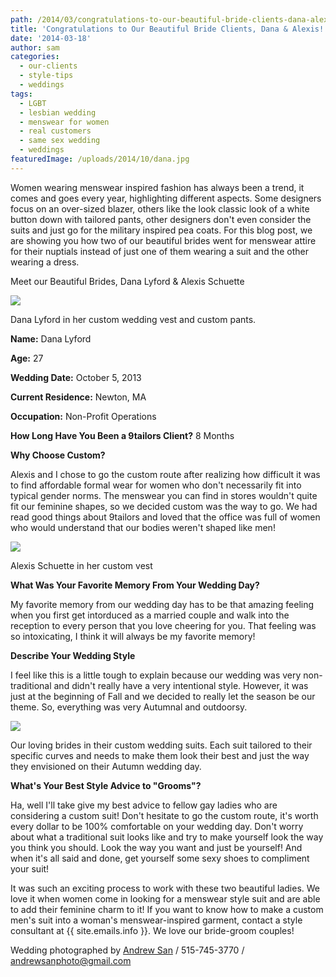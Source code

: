 ```yaml
---
path: /2014/03/congratulations-to-our-beautiful-bride-clients-dana-alexis/
title: 'Congratulations to Our Beautiful Bride Clients, Dana & Alexis!'
date: '2014-03-18'
author: sam
categories:
  - our-clients
  - style-tips
  - weddings
tags:
  - LGBT
  - lesbian wedding
  - menswear for women
  - real customers
  - same sex wedding
  - weddings
featuredImage: /uploads/2014/10/dana.jpg
---
```

Women wearing menswear inspired fashion has always been a trend, it comes and goes every year, highlighting different aspects. Some designers focus on an over-sized blazer, others like the look classic look of a white button down with tailored pants, other designers don't even consider the suits and just go for the military inspired pea coats. For this blog post, we are showing you how two of our beautiful brides went for menswear attire for their nuptials instead of just one of them wearing a suit and the other wearing a dress.

Meet our Beautiful Brides, Dana Lyford & Alexis Schuette

[![](http://3.bp.blogspot.com/-5V62HdYlCCc/Uyha2XDKetI/AAAAAAAABis/4Nk67FfXbJQ/s1600/11427976204_51737bdffb_k.jpg)](http://3.bp.blogspot.com/-5V62HdYlCCc/Uyha2XDKetI/AAAAAAAABis/4Nk67FfXbJQ/s1600/11427976204_51737bdffb_k.jpg)

Dana Lyford in her custom wedding vest and custom pants.

**Name:** Dana Lyford

**Age:** 27

**Wedding Date:** October 5, 2013

**Current Residence:** Newton, MA

**Occupation:** Non-Profit Operations

**How Long Have You Been a 9tailors Client?** 8 Months

**Why Choose Custom?**

Alexis and I chose to go the custom route after realizing how difficult it was to find affordable formal wear for women who don't necessarily fit into typical gender norms. The menswear you can find in stores wouldn't quite fit our feminine shapes, so we decided custom was the way to go. We had read good things about 9tailors and loved that the office was full of women who would understand that our bodies weren't shaped like men!

[![](http://1.bp.blogspot.com/-ecn8YcaSiUw/Uyha2upKq_I/AAAAAAAABiw/mkwSuCwPKQE/s1600/11428004985_9d94970831_k.jpg)](http://1.bp.blogspot.com/-ecn8YcaSiUw/Uyha2upKq_I/AAAAAAAABiw/mkwSuCwPKQE/s1600/11428004985_9d94970831_k.jpg)

Alexis Schuette in her custom vest

**What Was Your Favorite Memory From Your Wedding Day?**

My favorite memory from our wedding day has to be that amazing feeling when you first get intorduced as a married couple and walk into the reception to every person that you love cheering for you. That feeling was so intoxicating, I think it will always be my favorite memory!

**Describe Your Wedding Style**

I feel like this is a little tough to explain because our wedding was very non-traditional and didn't really have a very intentional style. However, it was just at the beginning of Fall and we decided to really let the season be our theme. So, everything was very Autumnal and outdoorsy.

[![](http://2.bp.blogspot.com/-6rzhX8ilDi0/Uyha4G5jY_I/AAAAAAAABi4/1y_JB2cuaMk/s1600/11429856265_7214da114b_k.jpg)](http://2.bp.blogspot.com/-6rzhX8ilDi0/Uyha4G5jY_I/AAAAAAAABi4/1y_JB2cuaMk/s1600/11429856265_7214da114b_k.jpg)

Our loving brides in their custom wedding suits. Each suit tailored to their specific curves and needs to make them look their best and just the way they envisioned on their Autumn wedding day.

**What's Your Best Style Advice to "Grooms"?**

Ha, well I'll take give my best advice to fellow gay ladies who are considering a custom suit! Don't hesitate to go the custom route, it's worth every dollar to be 100% comfortable on your wedding day. Don't worry about what a traditional suit looks like and try to make yourself look the way you think you should. Look the way you want and just be yourself! And when it's all said and done, get yourself some sexy shoes to compliment your suit!

It was such an exciting process to work with these two beautiful ladies. We love it when women come in looking for a menswear style suit and are able to add their feminine charm to it! If you want to know how to make a custom men's suit into a woman's menswear-inspired garment, contact a style consultant at {{ site.emails.info }}. We love our bride-groom couples!

Wedding photographed by [Andrew San](https://www.facebook.com/andrewsanphotography) / 515-745-3770 / andrewsanphoto@gmail.com